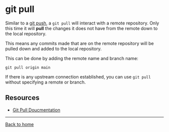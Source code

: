 # git pull

Similar to a [git push](./Push.md), a `git pull` will interact with a remote repository.  Only this time it will **pull** the changes it does not have from the remote down to the local repository.

This means any commits made that are on the remote repository will be pulled down and added to the local repository.

This can be done by adding the remote name and branch name:
```
git pull origin main
```

If there is any upstream connection established, you can use `git pull` without specifying a remote or branch.

## Resources

- [Git Pull Doucmentation](https://git-scm.com/docs/git-pull)
---

[Back to home](../README.md)
